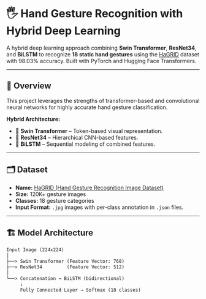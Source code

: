 # 🖐️ Hand Gesture Recognition with Hybrid Deep Learning

A hybrid deep learning approach combining **Swin Transformer**, **ResNet34**, and **BiLSTM** to recognize **18 static hand gestures** using the [HaGRID](https://github.com/hukenovs/hagrid) dataset with 98.03% accuracy. Built with PyTorch and Hugging Face Transformers.

---

## 🚀 Overview

This project leverages the strengths of transformer-based and convolutional neural networks for highly accurate hand gesture classification.

**Hybrid Architecture:**
- 🧠 **Swin Transformer** – Token-based visual representation.
- 🧠 **ResNet34** – Hierarchical CNN-based features.
- 🔁 **BiLSTM** – Sequential modeling of combined features.

---

## 🗂️ Dataset

- **Name:** [HaGRID (Hand Gesture Recognition Image Dataset)](https://github.com/hukenovs/hagrid)
- **Size:** 120K+ gesture images
- **Classes:** 18 gesture categories
- **Input Format:** `.jpg` images with per-class annotation in `.json` files.

---

## 🏗️ Model Architecture

```txt
Input Image (224x224)
│
├──> Swin Transformer (Feature Vector: 768)
├──> ResNet34         (Feature Vector: 512)
│
└──> Concatenation → BiLSTM (bidirectional)
     ↓
     Fully Connected Layer → Softmax (18 classes)


